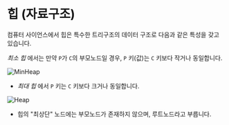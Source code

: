 # 힙 (자료구조)

컴퓨터 사이언스에서 힙은 특수한 트리구조의 데이터 구조로 다음과 같은 특성을 갖고 있습니다.

 *최소 힙* 에서는 만약 `P`가 `C`의 부모노드일 경우, `P` 키(값)는 `C` 키보다 작거나 동일합니다.

![MinHeap](https://upload.wikimedia.org/wikipedia/commons/6/69/Min-heap.png)

 - *최대 힙* 에서 `P` 키는 `C` 키보다 크거나 동일합니다.

![Heap](https://upload.wikimedia.org/wikipedia/commons/3/38/Max-Heap.svg)

 - 힙의 "최상단" 노드에는 부모노드가 존재하지 않으며, 루트노드라고 부릅니다.
